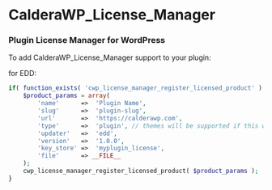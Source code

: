 CalderaWP_License_Manager
=============

### Plugin License Manager for WordPress

To add CalderaWP_License_Manager support to your plugin:

for EDD:
```php
if( function_exists( 'cwp_license_manager_register_licensed_product' ) ){
	$product_params = array(
		'name'		=>	'Plugin Name',
		'slug'		=>	'plugin-slug',
		'url'		=>	'https://calderawp.com',
		'type'		=>	'plugin', // themes will be supported if this works out
		'updater'	=>	'edd',
		'version'	=>	'1.0.0',
		'key_store'	=>	'myplugin_license',
		'file'		=> __FILE__
	);		
	cwp_license_manager_register_licensed_product( $product_params );
}
```
